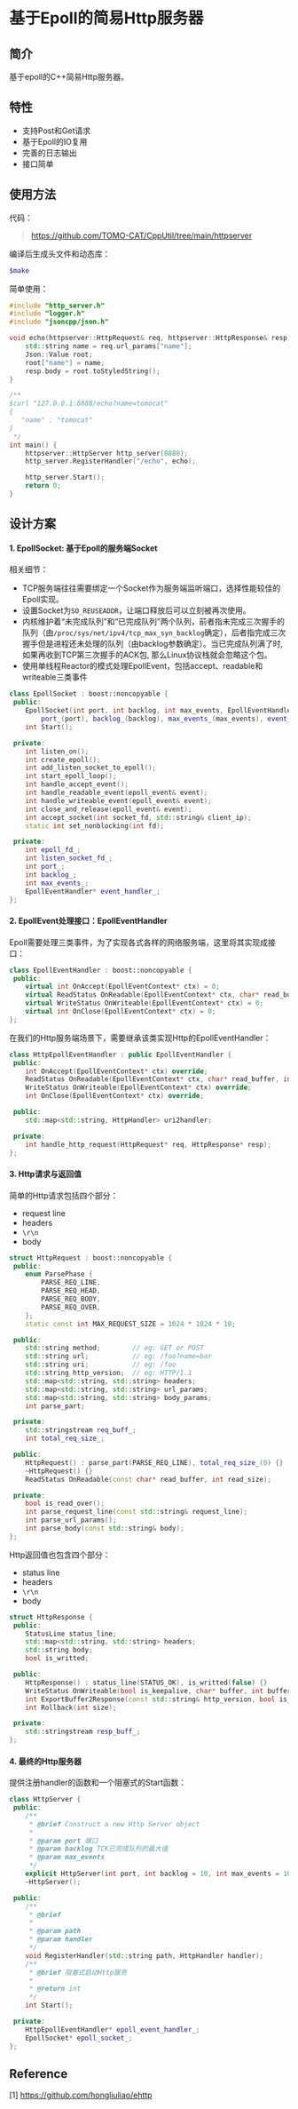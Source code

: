 # 基于Epoll的简易Http服务器

## 简介

基于epoll的C++简易Http服务器。

## 特性

* 支持Post和Get请求
* 基于Epoll的IO复用
* 完善的日志输出
* 接口简单

## 使用方法

代码：

> https://github.com/TOMO-CAT/CppUtil/tree/main/httpserver

编译后生成头文件和动态库：

```bash
$make
```

简单使用：

```c++
#include "http_server.h"
#include "logger.h"
#include "jsoncpp/json.h"

void echo(httpserver::HttpRequest& req, httpserver::HttpResponse& resp) {
    std::string name = req.url_params["name"];
    Json::Value root;
    root["name"] = name;
    resp.body = root.toStyledString();
}

/**
$curl "127.0.0.1:8888/echo?name=tomocat"
{
   "name" : "tomocat"
}
 */
int main() {
    httpserver::HttpServer http_server(8888);
    http_server.RegisterHandler("/echo", echo);

    http_server.Start();
    return 0;
}
```

## 设计方案

#### 1. EpollSocket: 基于Epoll的服务端Socket

相关细节：

* TCP服务端往往需要绑定一个Socket作为服务端监听端口，选择性能较佳的Epoll实现。
* 设置Socket为`SO_REUSEADDR`，让端口释放后可以立刻被再次使用。
* 内核维护着“未完成队列”和“已完成队列”两个队列，前者指未完成三次握手的队列（由`/proc/sys/net/ipv4/tcp_max_syn_backlog`确定），后者指完成三次握手但是进程还未处理的队列（由backlog参数确定）。当已完成队列满了时, 如果再收到TCP第三次握手的ACK包, 那么Linux协议栈就会忽略这个包。
* 使用单线程Reactor的模式处理EpollEvent，包括accept、readable和writeable三类事件

```c++
class EpollSocket : boost::noncopyable {
 public:
    EpollSocket(int port, int backlog, int max_events, EpollEventHandler* handler) :
        port_(port), backlog_(backlog), max_events_(max_events), event_handler_(handler) {}
    int Start();

 private:
    int listen_on();
    int create_epoll();
    int add_listen_socket_to_epoll();
    int start_epoll_loop();
    int handle_accept_event();
    int handle_readable_event(epoll_event& event);
    int handle_writeable_event(epoll_event& event);
    int close_and_release(epoll_event& event);
    int accept_socket(int socket_fd, std::string& client_ip);
    static int set_nonblocking(int fd);

 private:
    int epoll_fd_;
    int listen_socket_fd_;
    int port_;
    int backlog_;
    int max_events_;
    EpollEventHandler* event_handler_;
};
```

#### 2. EpollEvent处理接口：EpollEventHandler

Epoll需要处理三类事件，为了实现各式各样的网络服务端，这里将其实现成接口：

```c++
class EpollEventHandler : boost::noncopyable {
 public:
    virtual int OnAccept(EpollEventContext* ctx) = 0;
    virtual ReadStatus OnReadable(EpollEventContext* ctx, char* read_buffer, int buffer_size, int read_size) = 0;
    virtual WriteStatus OnWriteable(EpollEventContext* ctx) = 0;
    virtual int OnClose(EpollEventContext* ctx) = 0;
};
```

在我们的Http服务端场景下，需要继承该类实现Http的EpollEventHandler：

```c++
class HttpEpollEventHandler : public EpollEventHandler {
 public:
    int OnAccept(EpollEventContext* ctx) override;
    ReadStatus OnReadable(EpollEventContext* ctx, char* read_buffer, int buffer_size, int read_size) override;
    WriteStatus OnWriteable(EpollEventContext* ctx) override;
    int OnClose(EpollEventContext* ctx) override;

 public:
    std::map<std::string, HttpHandler> uri2handler;

 private:
    int handle_http_request(HttpRequest* req, HttpResponse* resp);
};
```

#### 3. Http请求与返回值

简单的Http请求包括四个部分：

* request line
* headers
* `\r\n`
* body

```c++
struct HttpRequest : boost::noncopyable {
 public:
    enum ParsePhase {
        PARSE_REQ_LINE,
        PARSE_REQ_HEAD,
        PARSE_REQ_BODY,
        PARSE_REQ_OVER,
    };
    static const int MAX_REQUEST_SIZE = 1024 * 1024 * 10;

 public:
    std::string method;        // eg: GET or POST
    std::string url;           // eg: /foo?name=bar
    std::string uri;           // eg: /foo
    std::string http_version;  // eg: HTTP/1.1
    std::map<std::string, std::string> headers;
    std::map<std::string, std::string> url_params;
    std::map<std::string, std::string> body_params;
    int parse_part;

 private:
    std::stringstream req_buff_;
    int total_req_size_;

 public:
    HttpRequest() : parse_part(PARSE_REQ_LINE), total_req_size_(0) {}
    ~HttpRequest() {}
    ReadStatus OnReadable(const char* read_buffer, int read_size);

 private:
    bool is_read_over();
    int parse_request_line(const std::string& request_line);
    int parse_url_params();
    int parse_body(const std::string& body);
};
```

Http返回值也包含四个部分：

* status line
* headers
* `\r\n`
* body

```c++
struct HttpResponse {
 public:
    StatusLine status_line;
    std::map<std::string, std::string> headers;
    std::string body;
    bool is_writted;

 public:
    HttpResponse() : status_line(STATUS_OK), is_writted(false) {}
    WriteStatus OnWriteable(bool is_keepalive, char* buffer, int buffer_size, int& write_size);
    int ExportBuffer2Response(const std::string& http_version, bool is_keepalive);
    int Rollback(int size);

 private:
    std::stringstream resp_buff_;
};
```

#### 4. 最终的Http服务器

提供注册handler的函数和一个阻塞式的Start函数：

```c++
class HttpServer {
 public:
    /**
     * @brief Construct a new Http Server object
     * 
     * @param port 端口
     * @param backlog TCK已完成队列的最大值
     * @param max_events 
     */
    explicit HttpServer(int port, int backlog = 10, int max_events = 1000);
    ~HttpServer();

 public:
    /**
     * @brief 
     * 
     * @param path 
     * @param handler 
     */
    void RegisterHandler(std::string path, HttpHandler handler);
    /**
     * @brief 阻塞式启动Http服务
     * 
     * @return int 
     */
    int Start();

 private:
    HttpEpollEventHandler* epoll_event_handler_;
    EpollSocket* epoll_socket_;
};
```

## Reference

[1] https://github.com/hongliuliao/ehttp